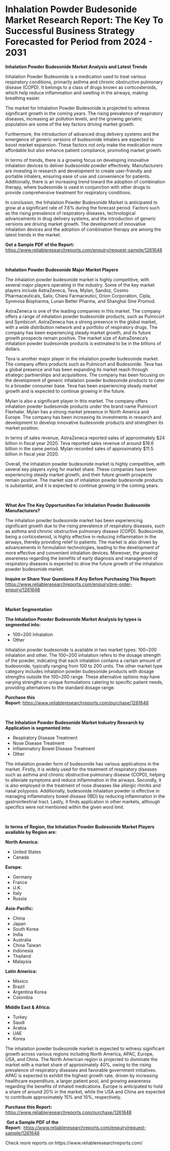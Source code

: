<p><h1>Inhalation Powder Budesonide Market Research Report: The Key To Successful Business Strategy Forecasted for Period from 2024 - 2031</h1></p><p><strong>Inhalation Powder Budesonide Market Analysis and Latest Trends</strong></p>
<p><p>Inhalation Powder Budesonide is a medication used to treat various respiratory conditions, primarily asthma and chronic obstructive pulmonary disease (COPD). It belongs to a class of drugs known as corticosteroids, which help reduce inflammation and swelling in the airways, making breathing easier.</p><p>The market for Inhalation Powder Budesonide is projected to witness significant growth in the coming years. The rising prevalence of respiratory diseases, increasing air pollution levels, and the growing geriatric population are some of the key factors driving market growth.</p><p>Furthermore, the introduction of advanced drug delivery systems and the emergence of generic versions of budesonide inhalers are expected to boost market expansion. These factors not only make the medication more affordable but also enhance patient compliance, promoting market growth.</p><p>In terms of trends, there is a growing focus on developing innovative inhalation devices to deliver budesonide powder effectively. Manufacturers are investing in research and development to create user-friendly and portable inhalers, ensuring ease of use and convenience for patients. Additionally, there is an increasing trend toward the adoption of combination therapy, where budesonide is used in conjunction with other drugs to provide comprehensive treatment for respiratory conditions.</p><p>In conclusion, the Inhalation Powder Budesonide Market is anticipated to grow at a significant rate of 7.6% during the forecast period. Factors such as the rising prevalence of respiratory diseases, technological advancements in drug delivery systems, and the introduction of generic versions are driving market growth. The development of innovative inhalation devices and the adoption of combination therapy are among the latest trends in the market.</p></p>
<p><strong>Get a Sample PDF of the Report:&nbsp;</strong> <a href="https://www.reliableresearchreports.com/enquiry/request-sample/1261648">https://www.reliableresearchreports.com/enquiry/request-sample/1261648</a></p>
<p>&nbsp;</p>
<p><strong>Inhalation Powder Budesonide Major Market Players</strong></p>
<p><p>The inhalation powder budesonide market is highly competitive, with several major players operating in the industry. Some of the key market players include AstraZeneca, Teva, Mylan, Sandoz, Cosmo Pharmaceuticals, Salix, Chiesi Farmaceutici, Orion Corporation, Cipla, Synmosa Biopharma, Lunan Better Pharma, and Shanghai Sine Promod.</p><p>AstraZeneca is one of the leading companies in this market. The company offers a range of inhalation powder budesonide products, such as Pulmicort and Symbicort. AstraZeneca has a strong presence in the global market, with a wide distribution network and a portfolio of respiratory drugs. The company has been experiencing steady market growth, and its future growth prospects remain positive. The market size of AstraZeneca’s inhalation powder budesonide products is estimated to be in the billions of dollars.</p><p>Teva is another major player in the inhalation powder budesonide market. The company offers products such as Pulmicort and Budesonide. Teva has a global presence and has been expanding its market reach through strategic partnerships and acquisitions. The company has been focusing on the development of generic inhalation powder budesonide products to cater to a broader consumer base. Teva has been experiencing steady market growth and is expected to continue growing in the future.</p><p>Mylan is also a significant player in this market. The company offers inhalation powder budesonide products under the brand name Pulmicort Flexhaler. Mylan has a strong market presence in North America and Europe. The company has been increasing its investments in research and development to develop innovative budesonide products and strengthen its market position.</p><p>In terms of sales revenue, AstraZeneca reported sales of approximately $24 billion in fiscal year 2020. Teva reported sales revenue of around $16.6 billion in the same period. Mylan recorded sales of approximately $11.5 billion in fiscal year 2020.</p><p>Overall, the inhalation powder budesonide market is highly competitive, with several key players vying for market share. These companies have been experiencing steady market growth, and their future growth prospects remain positive. The market size of inhalation powder budesonide products is substantial, and it is expected to continue growing in the coming years.</p></p>
<p>&nbsp;</p>
<p><strong>What Are The Key Opportunities For Inhalation Powder Budesonide Manufacturers?</strong></p>
<p><p>The inhalation powder budesonide market has been experiencing significant growth due to the rising prevalence of respiratory diseases, such as asthma and chronic obstructive pulmonary disease (COPD). Budesonide, being a corticosteroid, is highly effective in reducing inflammation in the airways, thereby providing relief to patients. The market is also driven by advancements in formulation technologies, leading to the development of more effective and convenient inhalation devices. Moreover, the growing awareness regarding the benefits of early diagnosis and management of respiratory diseases is expected to drive the future growth of the inhalation powder budesonide market.</p></p>
<p><strong>Inquire or Share Your Questions If Any Before Purchasing This Report:</strong> <a href="https://www.reliableresearchreports.com/enquiry/pre-order-enquiry/1261648">https://www.reliableresearchreports.com/enquiry/pre-order-enquiry/1261648</a></p>
<p>&nbsp;</p>
<p><strong>Market Segmentation</strong></p>
<p><strong>The Inhalation Powder Budesonide Market Analysis by types is segmented into:</strong></p>
<p><ul><li>100~200 Inhalation</li><li>Other</li></ul></p>
<p><p>Inhalation powder budesonide is available in two market types: 100~200 inhalation and other. The 100~200 inhalation refers to the dosage strength of the powder, indicating that each inhalation contains a certain amount of budesonide, typically ranging from 100 to 200 units. The other market type category includes inhalation powder budesonide products with dosage strengths outside the 100~200 range. These alternative options may have varying strengths or unique formulations catering to specific patient needs, providing alternatives to the standard dosage range.</p></p>
<p><strong>Purchase this Report:&nbsp;</strong><a href="https://www.reliableresearchreports.com/purchase/1261648">https://www.reliableresearchreports.com/purchase/1261648</a></p>
<p>&nbsp;</p>
<p><strong>The Inhalation Powder Budesonide Market Industry Research by Application is segmented into:</strong></p>
<p><ul><li>Respiratory Disease Treatment</li><li>Nose Disease Treatment</li><li>Inflammatory Bowel Disease Treatment</li><li>Other</li></ul></p>
<p><p>The inhalation powder form of budesonide has various applications in the market. Firstly, it is widely used for the treatment of respiratory diseases such as asthma and chronic obstructive pulmonary disease (COPD), helping to alleviate symptoms and reduce inflammation in the airways. Secondly, it is also employed in the treatment of nose diseases like allergic rhinitis and nasal polyposis. Additionally, budesonide inhalation powder is effective in managing inflammatory bowel disease (IBD) by reducing inflammation in the gastrointestinal tract. Lastly, it finds application in other markets, although specifics were not mentioned within the given word limit.</p></p>
<p>&nbsp;</p>
<p><strong>In terms of Region, the Inhalation Powder Budesonide Market Players available by Region are:</strong></p>
<p>
    <p> <strong> North America: </strong>
        <ul>
            <li>United States</li>
            <li>Canada</li>
        </ul>
        </p> 
    <p> <strong> Europe: </strong>
        <ul>
            <li>Germany</li>
            <li>France</li>
            <li>U.K.</li>
            <li>Italy</li>
            <li>Russia</li>
        </ul>
        </p> 
    <p> <strong> Asia-Pacific: </strong>
        <ul>
            <li>China</li>
            <li>Japan</li>
            <li>South Korea</li>
            <li>India</li>
            <li>Australia</li>
            <li>China Taiwan</li>
            <li>Indonesia</li>
            <li>Thailand</li>
            <li>Malaysia</li>
        </ul>
        </p> 
    <p> <strong> Latin America: </strong>
        <ul>
            <li>Mexico</li>
            <li>Brazil</li>
            <li>Argentina Korea</li>
            <li>Colombia</li>
        </ul>
        </p> 
    <p> <strong> Middle East & Africa: </strong>
        <ul>
            <li>Turkey</li>
            <li>Saudi</li>
            <li>Arabia</li>
            <li>UAE</li>
            <li>Korea</li>
        </ul>
    </p>
    </p>
<p><p>The inhalation powder budesonide market is expected to witness significant growth across various regions including North America, APAC, Europe, USA, and China. The North American region is projected to dominate the market with a market share of approximately 40%, owing to the rising prevalence of respiratory diseases and favorable government initiatives. APAC is expected to exhibit the highest growth rate, driven by increasing healthcare expenditure, a larger patient pool, and growing awareness regarding the benefits of inhaled medications. Europe is anticipated to hold a share of around 20% in the market, while the USA and China are expected to contribute approximately 15% and 10%, respectively.</p></p>
<p><strong>Purchase this Report: </strong><a href="https://www.reliableresearchreports.com/purchase/1261648">https://www.reliableresearchreports.com/purchase/1261648</a></p>
<p>&nbsp;<strong>Get a Sample PDF of the Report:&nbsp;&nbsp;</strong><a href="https://www.reliableresearchreports.com/enquiry/request-sample/1261648">https://www.reliableresearchreports.com/enquiry/request-sample/1261648</a></p>
<p><strong></strong></p>
<p>Check more reports on https://www.reliableresearchreports.com/</p>